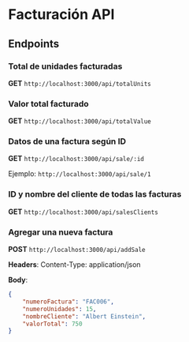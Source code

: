 # Facturación API

## Endpoints

### Total de unidades facturadas
**GET** `http://localhost:3000/api/totalUnits`

### Valor total facturado
**GET** `http://localhost:3000/api/totalValue`

### Datos de una factura según ID
**GET** `http://localhost:3000/api/sale/:id`

Ejemplo: `http://localhost:3000/api/sale/1`

### ID y nombre del cliente de todas las facturas
**GET** `http://localhost:3000/api/salesClients`

### Agregar una nueva factura
**POST** `http://localhost:3000/api/addSale`

**Headers**:
Content-Type: application/json

**Body**:
```json
{
    "numeroFactura": "FAC006",
    "numeroUnidades": 15,
    "nombreCliente": "Albert Einstein",
    "valorTotal": 750
}

